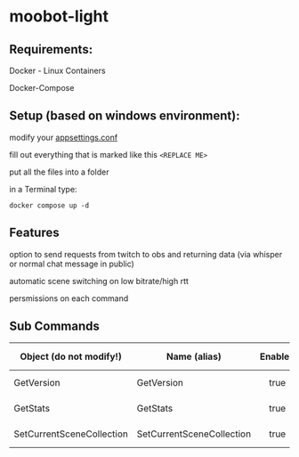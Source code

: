 # moobot-light

## Requirements:
Docker - Linux Containers

Docker-Compose


## Setup (based on windows environment):

modify your [appsettings.conf](appsettings.conf)

fill out everything that is marked like this `<REPLACE ME>`

put all the files into a folder

in a Terminal type:
```
docker compose up -d
```

## Features
option to send requests from twitch to obs and returning data (via whisper or normal chat message in public)

automatic scene switching on low bitrate/high rtt

persmissions on each command

## Sub Commands

| Object (do not modify!) | Name (alias) | Enabled | Whisper result | Role Permission |
| ---- | ---- | :---: | --- | -------- |
| GetVersion | GetVersion | true | false |  broadcaster, moderator  |
| GetStats | GetStats | true | true | broadcaster, moderator  |
| SetCurrentSceneCollection | SetCurrentSceneCollection | true | null | broadcaster, moderator |
